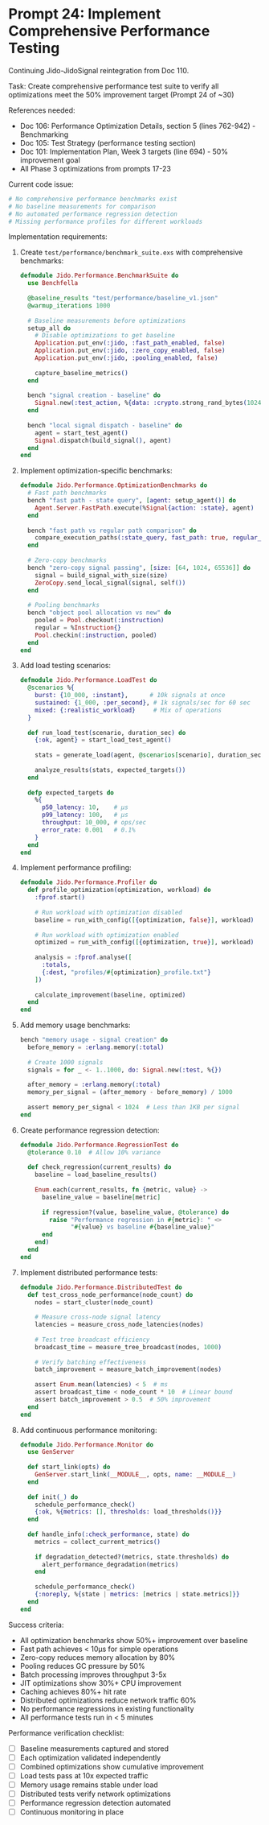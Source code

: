 # Prompt 24: Implement Comprehensive Performance Testing

Continuing Jido-JidoSignal reintegration from Doc 110.

Task: Create comprehensive performance test suite to verify all optimizations meet the 50% improvement target (Prompt 24 of ~30)

References needed:
- Doc 106: Performance Optimization Details, section 5 (lines 762-942) - Benchmarking
- Doc 105: Test Strategy (performance testing section)
- Doc 101: Implementation Plan, Week 3 targets (line 694) - 50% improvement goal
- All Phase 3 optimizations from prompts 17-23

Current code issue:
```elixir
# No comprehensive performance benchmarks exist
# No baseline measurements for comparison
# No automated performance regression detection
# Missing performance profiles for different workloads
```

Implementation requirements:
1. Create `test/performance/benchmark_suite.exs` with comprehensive benchmarks:
   ```elixir
   defmodule Jido.Performance.BenchmarkSuite do
     use Benchfella
     
     @baseline_results "test/performance/baseline_v1.json"
     @warmup_iterations 1000
     
     # Baseline measurements before optimizations
     setup_all do
       # Disable optimizations to get baseline
       Application.put_env(:jido, :fast_path_enabled, false)
       Application.put_env(:jido, :zero_copy_enabled, false)
       Application.put_env(:jido, :pooling_enabled, false)
       
       capture_baseline_metrics()
     end
     
     bench "signal creation - baseline" do
       Signal.new(:test_action, %{data: :crypto.strong_rand_bytes(1024)})
     end
     
     bench "local signal dispatch - baseline" do
       agent = start_test_agent()
       Signal.dispatch(build_signal(), agent)
     end
   end
   ```
2. Implement optimization-specific benchmarks:
   ```elixir
   defmodule Jido.Performance.OptimizationBenchmarks do
     # Fast path benchmarks
     bench "fast path - state query", [agent: setup_agent()] do
       Agent.Server.FastPath.execute(%Signal{action: :state}, agent)
     end
     
     bench "fast path vs regular path comparison" do
       compare_execution_paths(:state_query, fast_path: true, regular_path: true)
     end
     
     # Zero-copy benchmarks  
     bench "zero-copy signal passing", [size: [64, 1024, 65536]] do
       signal = build_signal_with_size(size)
       ZeroCopy.send_local_signal(signal, self())
     end
     
     # Pooling benchmarks
     bench "object pool allocation vs new" do
       pooled = Pool.checkout(:instruction)
       regular = %Instruction{}
       Pool.checkin(:instruction, pooled)
     end
   end
   ```
3. Add load testing scenarios:
   ```elixir
   defmodule Jido.Performance.LoadTest do
     @scenarios %{
       burst: {10_000, :instant},      # 10k signals at once
       sustained: {1_000, :per_second}, # 1k signals/sec for 60 sec
       mixed: {:realistic_workload}     # Mix of operations
     }
     
     def run_load_test(scenario, duration_sec) do
       {:ok, agent} = start_load_test_agent()
       
       stats = generate_load(agent, @scenarios[scenario], duration_sec)
       
       analyze_results(stats, expected_targets())
     end
     
     defp expected_targets do
       %{
         p50_latency: 10,    # μs
         p99_latency: 100,   # μs  
         throughput: 10_000, # ops/sec
         error_rate: 0.001   # 0.1%
       }
     end
   end
   ```
4. Implement performance profiling:
   ```elixir
   defmodule Jido.Performance.Profiler do
     def profile_optimization(optimization, workload) do
       :fprof.start()
       
       # Run workload with optimization disabled
       baseline = run_with_config([{optimization, false}], workload)
       
       # Run workload with optimization enabled
       optimized = run_with_config([{optimization, true}], workload)
       
       analysis = :fprof.analyse([
         :totals,
         {:dest, "profiles/#{optimization}_profile.txt"}
       ])
       
       calculate_improvement(baseline, optimized)
     end
   end
   ```
5. Add memory usage benchmarks:
   ```elixir
   bench "memory usage - signal creation" do
     before_memory = :erlang.memory(:total)
     
     # Create 1000 signals
     signals = for _ <- 1..1000, do: Signal.new(:test, %{})
     
     after_memory = :erlang.memory(:total)
     memory_per_signal = (after_memory - before_memory) / 1000
     
     assert memory_per_signal < 1024  # Less than 1KB per signal
   end
   ```
6. Create performance regression detection:
   ```elixir
   defmodule Jido.Performance.RegressionTest do
     @tolerance 0.10  # Allow 10% variance
     
     def check_regression(current_results) do
       baseline = load_baseline_results()
       
       Enum.each(current_results, fn {metric, value} ->
         baseline_value = baseline[metric]
         
         if regression?(value, baseline_value, @tolerance) do
           raise "Performance regression in #{metric}: " <>
                 "#{value} vs baseline #{baseline_value}"
         end
       end)
     end
   end
   ```
7. Implement distributed performance tests:
   ```elixir
   defmodule Jido.Performance.DistributedTest do
     def test_cross_node_performance(node_count) do
       nodes = start_cluster(node_count)
       
       # Measure cross-node signal latency
       latencies = measure_cross_node_latencies(nodes)
       
       # Test tree broadcast efficiency  
       broadcast_time = measure_tree_broadcast(nodes, 1000)
       
       # Verify batching effectiveness
       batch_improvement = measure_batch_improvement(nodes)
       
       assert Enum.mean(latencies) < 5  # ms
       assert broadcast_time < node_count * 10  # Linear bound
       assert batch_improvement > 0.5  # 50% improvement
     end
   end
   ```
8. Add continuous performance monitoring:
   ```elixir
   defmodule Jido.Performance.Monitor do
     use GenServer
     
     def start_link(opts) do
       GenServer.start_link(__MODULE__, opts, name: __MODULE__)
     end
     
     def init(_) do
       schedule_performance_check()
       {:ok, %{metrics: [], thresholds: load_thresholds()}}
     end
     
     def handle_info(:check_performance, state) do
       metrics = collect_current_metrics()
       
       if degradation_detected?(metrics, state.thresholds) do
         alert_performance_degradation(metrics)
       end
       
       schedule_performance_check()
       {:noreply, %{state | metrics: [metrics | state.metrics]}}
     end
   end
   ```

Success criteria:
- All optimization benchmarks show 50%+ improvement over baseline
- Fast path achieves < 10μs for simple operations
- Zero-copy reduces memory allocation by 80%
- Pooling reduces GC pressure by 50%
- Batch processing improves throughput 3-5x
- JIT optimizations show 30%+ CPU improvement
- Caching achieves 80%+ hit rate
- Distributed optimizations reduce network traffic 60%
- No performance regressions in existing functionality
- All performance tests run in < 5 minutes

Performance verification checklist:
- [ ] Baseline measurements captured and stored
- [ ] Each optimization validated independently  
- [ ] Combined optimizations show cumulative improvement
- [ ] Load tests pass at 10x expected traffic
- [ ] Memory usage remains stable under load
- [ ] Distributed tests verify network optimizations
- [ ] Performance regression detection automated
- [ ] Continuous monitoring in place